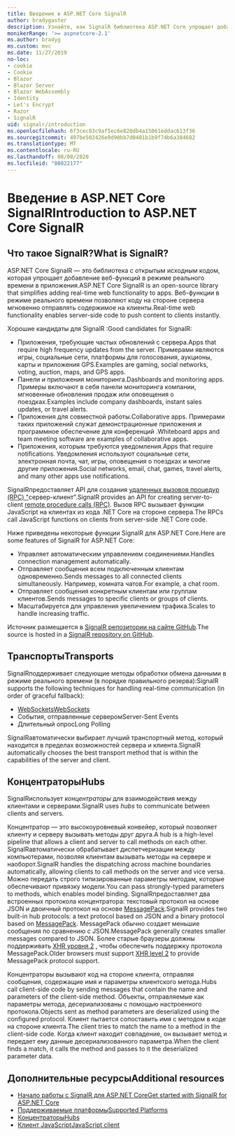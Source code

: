 ```yaml
---
title: Введение в ASP.NET Core SignalR
author: bradygaster
description: Узнайте, как SignalR библиотека ASP.NET Core упрощает добавление в приложения функций в режиме реального времени.
monikerRange: '>= aspnetcore-2.1'
ms.author: bradyg
ms.custom: mvc
ms.date: 11/27/2019
no-loc:
- cookie
- Cookie
- Blazor
- Blazor Server
- Blazor WebAssembly
- Identity
- Let's Encrypt
- Razor
- SignalR
uid: signalr/introduction
ms.openlocfilehash: 6f3cec83c9af5ec6e820db4a15061eddac613f36
ms.sourcegitcommit: 497be502426e9d90bb7d0401b1b9f74b6a384682
ms.translationtype: MT
ms.contentlocale: ru-RU
ms.lasthandoff: 08/08/2020
ms.locfileid: "88022177"
---
```

# <a name="introduction-to-aspnet-core-no-locsignalr"></a><span data-ttu-id="101dc-103">Введение в ASP.NET Core SignalR</span><span class="sxs-lookup"><span data-stu-id="101dc-103">Introduction to ASP.NET Core SignalR</span></span>

## <a name="what-is-no-locsignalr"></a><span data-ttu-id="101dc-104">Что такое SignalR?</span><span class="sxs-lookup"><span data-stu-id="101dc-104">What is SignalR?</span></span>

<span data-ttu-id="101dc-105">ASP.NET Core SignalR — это библиотека с открытым исходным кодом, которая упрощает добавление веб-функций в режиме реального времени в приложения.</span><span class="sxs-lookup"><span data-stu-id="101dc-105">ASP.NET Core SignalR is an open-source library that simplifies adding real-time web functionality to apps.</span></span> <span data-ttu-id="101dc-106">Веб-функции в режиме реального времени позволяют коду на стороне сервера мгновенно отправлять содержимое на клиенты.</span><span class="sxs-lookup"><span data-stu-id="101dc-106">Real-time web functionality enables server-side code to push content to clients instantly.</span></span>

<span data-ttu-id="101dc-107">Хорошие кандидаты для SignalR :</span><span class="sxs-lookup"><span data-stu-id="101dc-107">Good candidates for SignalR:</span></span>

* <span data-ttu-id="101dc-108">Приложения, требующие частых обновлений с сервера.</span><span class="sxs-lookup"><span data-stu-id="101dc-108">Apps that require high frequency updates from the server.</span></span> <span data-ttu-id="101dc-109">Примерами являются игры, социальные сети, платформы для голосования, аукционы, карты и приложения GPS.</span><span class="sxs-lookup"><span data-stu-id="101dc-109">Examples are gaming, social networks, voting, auction, maps, and GPS apps.</span></span>
* <span data-ttu-id="101dc-110">Панели и приложения мониторинга.</span><span class="sxs-lookup"><span data-stu-id="101dc-110">Dashboards and monitoring apps.</span></span> <span data-ttu-id="101dc-111">Примеры включают в себя панели мониторинга компании, мгновенные обновления продаж или оповещения о поездках.</span><span class="sxs-lookup"><span data-stu-id="101dc-111">Examples include company dashboards, instant sales updates, or travel alerts.</span></span>
* <span data-ttu-id="101dc-112">Приложения для совместной работы.</span><span class="sxs-lookup"><span data-stu-id="101dc-112">Collaborative apps.</span></span> <span data-ttu-id="101dc-113">Примерами таких приложений служат демонстрационные приложения и программное обеспечение для конференций .</span><span class="sxs-lookup"><span data-stu-id="101dc-113">Whiteboard apps and team meeting software are examples of collaborative apps.</span></span>
* <span data-ttu-id="101dc-114">Приложения, которым требуются уведомления.</span><span class="sxs-lookup"><span data-stu-id="101dc-114">Apps that require notifications.</span></span> <span data-ttu-id="101dc-115">Уведомления используют социальные сети, электронная почта, чат, игры, оповещения о поездках и многие другие приложения.</span><span class="sxs-lookup"><span data-stu-id="101dc-115">Social networks, email, chat, games, travel alerts, and many other apps use notifications.</span></span>

<span data-ttu-id="101dc-116">SignalRпредоставляет API для создания [удаленных вызовов процедур (RPC) "](https://wikipedia.org/wiki/Remote_procedure_call)сервер-клиент".</span><span class="sxs-lookup"><span data-stu-id="101dc-116">SignalR provides an API for creating server-to-client [remote procedure calls (RPC)](https://wikipedia.org/wiki/Remote_procedure_call).</span></span> <span data-ttu-id="101dc-117">Вызов RPC вызывает функции JavaScript на клиентах из кода .NET Core на стороне сервера.</span><span class="sxs-lookup"><span data-stu-id="101dc-117">The RPCs call JavaScript functions on clients from server-side .NET Core code.</span></span>

<span data-ttu-id="101dc-118">Ниже приведены некоторые функции SignalR для ASP.NET Core.</span><span class="sxs-lookup"><span data-stu-id="101dc-118">Here are some features of SignalR for ASP.NET Core:</span></span>

* <span data-ttu-id="101dc-119">Управляет автоматическим управлением соединениями.</span><span class="sxs-lookup"><span data-stu-id="101dc-119">Handles connection management automatically.</span></span>
* <span data-ttu-id="101dc-120">Отправляет сообщения всем подключенным клиентам одновременно.</span><span class="sxs-lookup"><span data-stu-id="101dc-120">Sends messages to all connected clients simultaneously.</span></span> <span data-ttu-id="101dc-121">Например, комната чатов.</span><span class="sxs-lookup"><span data-stu-id="101dc-121">For example, a chat room.</span></span>
* <span data-ttu-id="101dc-122">Отправляет сообщения конкретным клиентам или группам клиентов.</span><span class="sxs-lookup"><span data-stu-id="101dc-122">Sends messages to specific clients or groups of clients.</span></span>
* <span data-ttu-id="101dc-123">Масштабируется для управления увеличением трафика.</span><span class="sxs-lookup"><span data-stu-id="101dc-123">Scales to handle increasing traffic.</span></span>

<span data-ttu-id="101dc-124">Источник размещается в [ SignalR репозитории на сайте GitHub](https://github.com/dotnet/AspNetCore/tree/master/src/SignalR).</span><span class="sxs-lookup"><span data-stu-id="101dc-124">The source is hosted in a [SignalR repository on GitHub](https://github.com/dotnet/AspNetCore/tree/master/src/SignalR).</span></span>

## <a name="transports"></a><span data-ttu-id="101dc-125">Транспорты</span><span class="sxs-lookup"><span data-stu-id="101dc-125">Transports</span></span>

<span data-ttu-id="101dc-126">SignalRподдерживает следующие методы обработки обмена данными в режиме реального времени (в порядке правильного резерва):</span><span class="sxs-lookup"><span data-stu-id="101dc-126">SignalR supports the following techniques for handling real-time communication (in order of graceful fallback):</span></span>

* [<span data-ttu-id="101dc-127">WebSockets</span><span class="sxs-lookup"><span data-stu-id="101dc-127">WebSockets</span></span>](https://tools.ietf.org/html/rfc7118)
* <span data-ttu-id="101dc-128">События, отправленные сервером</span><span class="sxs-lookup"><span data-stu-id="101dc-128">Server-Sent Events</span></span>
* <span data-ttu-id="101dc-129">Длительный опрос</span><span class="sxs-lookup"><span data-stu-id="101dc-129">Long Polling</span></span>

<span data-ttu-id="101dc-130">SignalRавтоматически выбирает лучший транспортный метод, который находится в пределах возможностей сервера и клиента.</span><span class="sxs-lookup"><span data-stu-id="101dc-130">SignalR automatically chooses the best transport method that is within the capabilities of the server and client.</span></span>

## <a name="hubs"></a><span data-ttu-id="101dc-131">Концентраторы</span><span class="sxs-lookup"><span data-stu-id="101dc-131">Hubs</span></span>

<span data-ttu-id="101dc-132">SignalRиспользует *концентраторы* для взаимодействия между клиентами и серверами.</span><span class="sxs-lookup"><span data-stu-id="101dc-132">SignalR uses *hubs* to communicate between clients and servers.</span></span>

<span data-ttu-id="101dc-133">Концентратор — это высокоуровневый конвейер, который позволяет клиенту и серверу вызывать методы друг друга.</span><span class="sxs-lookup"><span data-stu-id="101dc-133">A hub is a high-level pipeline that allows a client and server to call methods on each other.</span></span> <span data-ttu-id="101dc-134">SignalRавтоматически обрабатывает диспетчеризации между компьютерами, позволяя клиентам вызывать методы на сервере и наоборот.</span><span class="sxs-lookup"><span data-stu-id="101dc-134">SignalR handles the dispatching across machine boundaries automatically, allowing clients to call methods on the server and vice versa.</span></span> <span data-ttu-id="101dc-135">Можно передать строго типизированные параметры методам, которые обеспечивают привязку модели.</span><span class="sxs-lookup"><span data-stu-id="101dc-135">You can pass strongly-typed parameters to methods, which enables model binding.</span></span> <span data-ttu-id="101dc-136">SignalRпредоставляет два встроенных протокола концентратора: текстовый протокол на основе JSON и двоичный протокол на основе [MessagePack](https://msgpack.org/).</span><span class="sxs-lookup"><span data-stu-id="101dc-136">SignalR provides two built-in hub protocols: a text protocol based on JSON and a binary protocol based on [MessagePack](https://msgpack.org/).</span></span>  <span data-ttu-id="101dc-137">MessagePack обычно создает меньшие сообщения по сравнению с JSON.</span><span class="sxs-lookup"><span data-stu-id="101dc-137">MessagePack generally creates smaller messages compared to JSON.</span></span> <span data-ttu-id="101dc-138">Более старые браузеры должны поддерживать [XHR уровня 2](https://caniuse.com/#feat=xhr2) , чтобы обеспечить поддержку протокола MessagePack.</span><span class="sxs-lookup"><span data-stu-id="101dc-138">Older browsers must support [XHR level 2](https://caniuse.com/#feat=xhr2) to provide MessagePack protocol support.</span></span>

<span data-ttu-id="101dc-139">Концентраторы вызывают код на стороне клиента, отправляя сообщения, содержащие имя и параметры клиентского метода.</span><span class="sxs-lookup"><span data-stu-id="101dc-139">Hubs call client-side code by sending messages that contain the name and parameters of the client-side method.</span></span> <span data-ttu-id="101dc-140">Объекты, отправляемые как параметры метода, десериализованы с помощью настроенного протокола.</span><span class="sxs-lookup"><span data-stu-id="101dc-140">Objects sent as method parameters are deserialized using the configured protocol.</span></span> <span data-ttu-id="101dc-141">Клиент пытается сопоставить имя с методом в коде на стороне клиента.</span><span class="sxs-lookup"><span data-stu-id="101dc-141">The client tries to match the name to a method in the client-side code.</span></span> <span data-ttu-id="101dc-142">Когда клиент находит совпадение, он вызывает метод и передает ему данные десериализованного параметра.</span><span class="sxs-lookup"><span data-stu-id="101dc-142">When the client finds a match, it calls the method and passes to it the deserialized parameter data.</span></span>

## <a name="additional-resources"></a><span data-ttu-id="101dc-143">Дополнительные ресурсы</span><span class="sxs-lookup"><span data-stu-id="101dc-143">Additional resources</span></span>

* [<span data-ttu-id="101dc-144">Начало работы с SignalR для ASP.NET Core</span><span class="sxs-lookup"><span data-stu-id="101dc-144">Get started with SignalR for ASP.NET Core</span></span>](xref:tutorials/signalr)
* [<span data-ttu-id="101dc-145">Поддерживаемые платформы</span><span class="sxs-lookup"><span data-stu-id="101dc-145">Supported Platforms</span></span>](xref:signalr/supported-platforms)
* [<span data-ttu-id="101dc-146">Концентраторы</span><span class="sxs-lookup"><span data-stu-id="101dc-146">Hubs</span></span>](xref:signalr/hubs)
* [<span data-ttu-id="101dc-147">Клиент JavaScript</span><span class="sxs-lookup"><span data-stu-id="101dc-147">JavaScript client</span></span>](xref:signalr/javascript-client)
